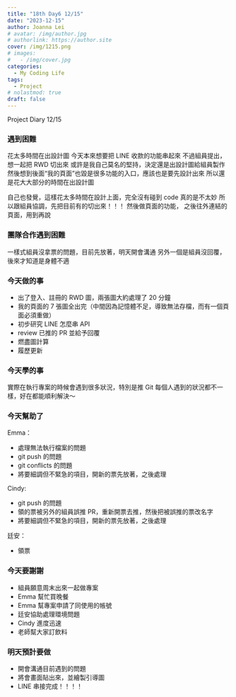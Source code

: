 ```yaml
---
title: "18th Day6 12/15"
date: "2023-12-15"
author: Joanna Lei
# avatar: /img/author.jpg
# authorlink: https://author.site
cover: /img/1215.png
# images:
#   - /img/cover.jpg
categories:
  - My Coding Life
tags:
  - Project
# nolastmod: true
draft: false
---
```


Project Diary 12/15

<!--more-->

### 遇到困難

花太多時間在出設計圖
今天本來想要把 LINE 收款的功能串起來
不過組員提出，想一起把 RWD 切出來
或許是我自己莫名的堅持，決定還是出設計圖給組員製作
然後想到後面“我的頁面”也毀是很多功能的入口，應該也是要先設計出來
所以還是花大大部分的時間在出設計圖

自己也發覺，這樣花太多時間在設計上面，完全沒有碰到 code
真的是不太妙
所以跟組員協調，先把目前有的切出來！！！
然後做頁面的功能，
之後往外連結的頁面，用到再說

### 團隊合作遇到困難

一樣式組員沒拿票的問題，目前先放著，明天開會溝通
另外一個是組員沒回覆，後來才知道是身體不適

### 今天做的事

- 出了登入、註冊的 RWD 圖，兩張圖大約處理了 20 分鐘
- 我的頁面的 7 張圖全出完（中間因為記憶體不足，導致無法存檔，而有一個頁面必須重做）
- 初步研究 LINE 怎麼串 API
- review 已推的 PR 並給予回覆
- 燃盡圖計算
- 履歷更新

### 今天學的事

實際在執行專案的時候會遇到很多狀況，特別是推 Git
每個人遇到的狀況都不一樣，好在都能順利解決～

### 今天幫助了

Emma：

- 處理無法執行檔案的問題
- git push 的問題
- git conflicts 的問題
- 將要細調但不緊急的項目，開新的票先放著，之後處理

Cindy:

- git push 的問題
- 領的票被另外的組員誤推 PR，重新開票去推，然後把被誤推的票改名字
- 將要細調但不緊急的項目，開新的票先放著，之後處理

廷安：

- 領票

### 今天要謝謝

- 組員願意周末出來一起做專案
- Emma 幫忙買晚餐
- Emma 幫專案申請了同使用的帳號
- 廷安協助處理環境問題
- Cindy 進度迅速
- 老師幫大家訂飲料

### 明天預計要做

- 開會溝通目前遇到的問題
- 將會畫面貼出來，並繪製引導圖
- LINE 串接完成！！！！
